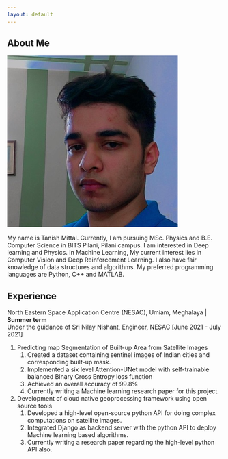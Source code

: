 ```yaml
---
layout: default
---
```


## About Me

<img class="profile-picture" src="me.jpg">

My name is Tanish Mittal. Currently, I am pursuing MSc. Physics and B.E. Computer Science in BITS Pilani, Pilani campus. I am interested in Deep learning and Physics. In Machine Learning, My current interest lies in Computer Vision and Deep Reinforcement Learning.  I also have fair knowledge of data structures and algorithms. My preferred programming languages are Python, C++ and MATLAB.

## Experience
North Eastern Space Application Centre (NESAC), Umiam, Meghalaya | **Summer term**  
Under the guidance of Sri Nilay Nishant, Engineer, NESAC [June 2021 - July 2021]
1. Predicting map Segmentation of Built-up Area from Satellite Images
    1. Created a dataset containing sentinel images of Indian cities and corresponding built-up mask.
    1. Implemented a six level Attention-UNet model with self-trainable balanced Binary Cross Entropy loss function
    1. Achieved an overall accuracy of 99.8%
    1. Currently writing a Machine learning research paper for this project.
1. Development of cloud native geoprocessing framework using open source tools
    1. Developed a high-level open-source python API for doing complex computations on satellite images.
    1. Integrated Django as backend server with the python API to deploy Machine learning based algorithms.
    1. Currently writing a research paper regarding the high-level python API also.

<!-- ## Research Interest

Lorem ipsum dolor sit amet, consectetur adipiscing elit. Aliquam finibus ipsum ac erat aliquam dapibus. Vestibulum vehicula placerat ex, a consectetur odio pharetra quis. Mauris id urna ante. Fusce pharetra diam ac nisi aliquet, vel egestas ex iaculis. Pellentesque laoreet cursus tellus sed pellentesque. Praesent a rhoncus elit. Nunc ipsum nisl, consequat sit amet pretium quis, gravida id ipsum.


<!-- ## Publications

1. F.Bar, J.Doe: Effects of having a placeholder of a name
2. S.Holmes, J.Watson: Consequences of living with a sociopath in London -->

<!-- ## Typography

This is a [link](http://google.com). Something *italics* and something **bold**.

Here is a table

Year | Award | Category
-----|-------|--------
2014 | Emmy  | Won Outstanding Lead Actor in a miniseries or a movie
2015 | BAFTA | Nominated for Best Leading Actor for Sherlock
2014 | Satellite | Won Best Actor miniseries or television film -->

<!-- Here is a horizontal rule

---

Here is a blockquote

> To a great mind, nothing is little

## References

* Foo Bar: Head of Department, Placeholder Names, Lorem
* John Doe: Associate Professor, Department of Computer Science, Ipsum
 -->
 

